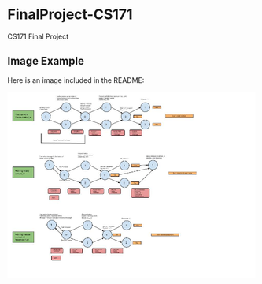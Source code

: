 # FinalProject-CS171
CS171 Final Project

## Image Example

Here is an image included in the README:

![Project Diagram](PaxosFullNoErrors.jpg)